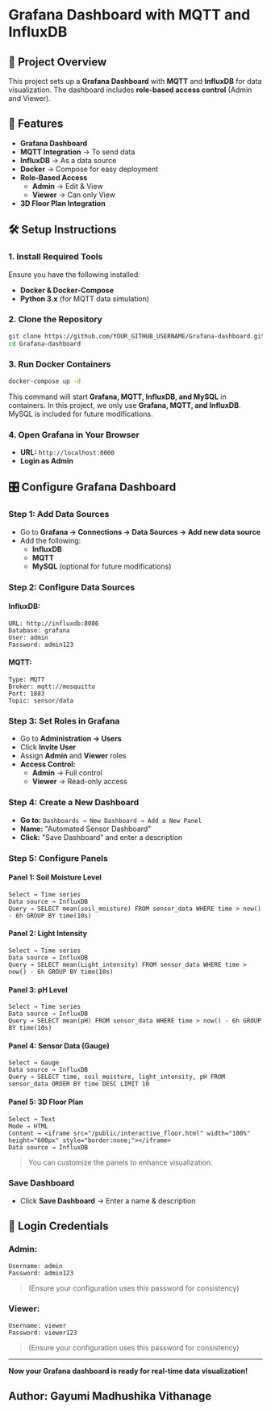 # Grafana Dashboard with MQTT and InfluxDB

## 📖 Project Overview
This project sets up a **Grafana Dashboard** with **MQTT** and **InfluxDB** for data visualization. The dashboard includes **role-based access control** (Admin and Viewer).

## 📌 Features
- **Grafana Dashboard**
- **MQTT Integration** → To send data
- **InfluxDB** → As a data source
- **Docker** → Compose for easy deployment
- **Role-Based Access**
  - **Admin** → Edit & View
  - **Viewer** → Can only View
- **3D Floor Plan Integration**

## 🛠 Setup Instructions

### 1. Install Required Tools
Ensure you have the following installed:
- **Docker & Docker-Compose**
- **Python 3.x** (for MQTT data simulation)

### 2. Clone the Repository
```bash
git clone https://github.com/YOUR_GITHUB_USERNAME/Grafana-dashboard.git
cd Grafana-dashboard
```

### 3. Run Docker Containers
```bash
docker-compose up -d
```
This command will start **Grafana, MQTT, InfluxDB, and MySQL** in containers. In this project, we only use **Grafana, MQTT, and InfluxDB**. MySQL is included for future modifications.

### 4. Open Grafana in Your Browser
- **URL:** `http://localhost:8000`
- **Login as Admin**

## 🎛 Configure Grafana Dashboard

### **Step 1: Add Data Sources**
- Go to **Grafana → Connections → Data Sources → Add new data source**
- Add the following:
  - **InfluxDB**
  - **MQTT**
  - **MySQL** (optional for future modifications)

### **Step 2: Configure Data Sources**
#### **InfluxDB:**
```
URL: http://influxdb:8086
Database: grafana
User: admin
Password: admin123
```

#### **MQTT:**
```
Type: MQTT
Broker: mqtt://mosquitto
Port: 1883
Topic: sensor/data
```

### **Step 3: Set Roles in Grafana**
- Go to **Administration → Users**
- Click **Invite User**
- Assign **Admin** and **Viewer** roles
- **Access Control:**
  - **Admin** → Full control
  - **Viewer** → Read-only access

### **Step 4: Create a New Dashboard**
- **Go to:** `Dashboards → New Dashboard → Add a New Panel`
- **Name:** "Automated Sensor Dashboard"
- **Click:** "Save Dashboard" and enter a description

### **Step 5: Configure Panels**

#### **Panel 1: Soil Moisture Level**
```
Select → Time series
Data source → InfluxDB
Query → SELECT mean(soil_moisture) FROM sensor_data WHERE time > now() - 6h GROUP BY time(10s)
```

#### **Panel 2: Light Intensity**
```
Select → Time series
Data source → InfluxDB
Query → SELECT mean(Light_intensity) FROM sensor_data WHERE time > now() - 6h GROUP BY time(10s)
```

#### **Panel 3: pH Level**
```
Select → Time series
Data source → InfluxDB
Query → SELECT mean(pH) FROM sensor_data WHERE time > now() - 6h GROUP BY time(10s)
```

#### **Panel 4: Sensor Data (Gauge)**
```
Select → Gauge
Data source → InfluxDB
Query → SELECT time, soil_moisture, light_intensity, pH FROM sensor_data ORDER BY time DESC LIMIT 10
```

#### **Panel 5: 3D Floor Plan**
```
Select → Text
Mode → HTML
Content → <iframe src="/public/interactive_floor.html" width="100%" height="600px" style="border:none;"></iframe>
Data source → InfluxDB
```

> You can customize the panels to enhance visualization.

### **Save Dashboard**
- Click **Save Dashboard** → Enter a name & description

## 🔐 Login Credentials

### **Admin:**
```
Username: admin
Password: admin123
```
> (Ensure your configuration uses this password for consistency)

### **Viewer:**
```
Username: viewer
Password: viewer123
```
> (Ensure your configuration uses this password for consistency)

---

**Now your Grafana dashboard is ready for real-time data visualization!** 

## Author: Gayumi Madhushika Vithanage
